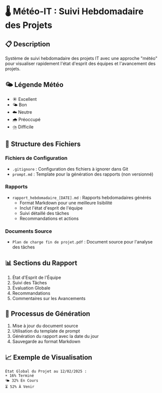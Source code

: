# 🌡️ Météo-IT : Suivi Hebdomadaire des Projets

## 📋 Description
Système de suivi hebdomadaire des projets IT avec une approche "météo" pour visualiser rapidement l'état d'esprit des équipes et l'avancement des projets.

## 🌤️ Légende Météo
- ☀️ Excellent
- 🌤️ Bon
- ☁️ Neutre
- 🌧️ Préoccupé
- ⛈️ Difficile

## 📁 Structure des Fichiers

### Fichiers de Configuration
- `.gitignore` : Configuration des fichiers à ignorer dans Git
- `prompt.md` : Template pour la génération des rapports (non versionné)

### Rapports
- `rapport_hebdomadaire_[DATE].md` : Rapports hebdomadaires générés
  * Format Markdown pour une meilleure lisibilité
  * Inclut l'état d'esprit de l'équipe
  * Suivi détaillé des tâches
  * Recommandations et actions

### Documents Source
- `Plan de charge fin de projet.pdf` : Document source pour l'analyse des tâches

## 📊 Sections du Rapport
1. État d'Esprit de l'Équipe
2. Suivi des Tâches
3. Évaluation Globale
4. Recommandations
5. Commentaires sur les Avancements

## 🔄 Processus de Génération
1. Mise à jour du document source
2. Utilisation du template de prompt
3. Génération du rapport avec la date du jour
4. Sauvegarde au format Markdown

## 📈 Exemple de Visualisation
```
État Global du Projet au 12/02/2025 :
☀️ 16% Terminé
🌤️ 32% En Cours
⏳ 52% À Venir
```
